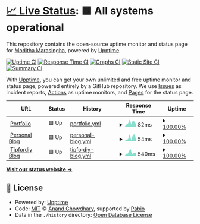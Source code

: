# [📈 Live Status](https://ModithaM.github.io/Web-Uptime-Monitor): <!--live status--> **🟩 All systems operational**

This repository contains the open-source uptime monitor and status page for [Moditha Marasingha](moditham.github.io), powered by [Upptime](https://github.com/upptime/upptime).

[![Uptime CI](https://github.com/ModithaM/Web-Uptime-Monitor/workflows/Uptime%20CI/badge.svg)](https://github.com/ModithaM/Web-Uptime-Monitor/actions?query=workflow%3A%22Uptime+CI%22)
[![Response Time CI](https://github.com/ModithaM/Web-Uptime-Monitor/workflows/Response%20Time%20CI/badge.svg)](https://github.com/ModithaM/Web-Uptime-Monitor/actions?query=workflow%3A%22Response+Time+CI%22)
[![Graphs CI](https://github.com/ModithaM/Web-Uptime-Monitor/workflows/Graphs%20CI/badge.svg)](https://github.com/ModithaM/Web-Uptime-Monitor/actions?query=workflow%3A%22Graphs+CI%22)
[![Static Site CI](https://github.com/ModithaM/Web-Uptime-Monitor/workflows/Static%20Site%20CI/badge.svg)](https://github.com/ModithaM/Web-Uptime-Monitor/actions?query=workflow%3A%22Static+Site+CI%22)
[![Summary CI](https://github.com/ModithaM/Web-Uptime-Monitor/workflows/Summary%20CI/badge.svg)](https://github.com/ModithaM/Web-Uptime-Monitor/actions?query=workflow%3A%22Summary+CI%22)

With [Upptime](https://upptime.js.org), you can get your own unlimited and free uptime monitor and status page, powered entirely by a GitHub repository. We use [Issues](https://github.com/ModithaM/Web-Uptime-Monitor/issues) as incident reports, [Actions](https://github.com/ModithaM/Web-Uptime-Monitor/actions) as uptime monitors, and [Pages](https://ModithaM.github.io/Web-Uptime-Monitor) for the status page.

<!--start: status pages-->
<!-- This summary is generated by Upptime (https://github.com/upptime/upptime) -->
<!-- Do not edit this manually, your changes will be overwritten -->
<!-- prettier-ignore -->
| URL | Status | History | Response Time | Uptime |
| --- | ------ | ------- | ------------- | ------ |
| <img alt="" src="https://icons.duckduckgo.com/ip3/moditham.github.io.ico" height="13"> [Portfolio](https://moditham.github.io/) | 🟩 Up | [portfolio.yml](https://github.com/ModithaM/Web-Uptime-Monitor/commits/HEAD/history/portfolio.yml) | <details><summary><img alt="Response time graph" src="./graphs/portfolio/response-time-week.png" height="20"> 82ms</summary><br><a href="https://ModithaM.github.io/Web-Uptime-Monitor/history/portfolio"><img alt="Response time 73" src="https://img.shields.io/endpoint?url=https%3A%2F%2Fraw.githubusercontent.com%2FModithaM%2FWeb-Uptime-Monitor%2FHEAD%2Fapi%2Fportfolio%2Fresponse-time.json"></a><br><a href="https://ModithaM.github.io/Web-Uptime-Monitor/history/portfolio"><img alt="24-hour response time 44" src="https://img.shields.io/endpoint?url=https%3A%2F%2Fraw.githubusercontent.com%2FModithaM%2FWeb-Uptime-Monitor%2FHEAD%2Fapi%2Fportfolio%2Fresponse-time-day.json"></a><br><a href="https://ModithaM.github.io/Web-Uptime-Monitor/history/portfolio"><img alt="7-day response time 82" src="https://img.shields.io/endpoint?url=https%3A%2F%2Fraw.githubusercontent.com%2FModithaM%2FWeb-Uptime-Monitor%2FHEAD%2Fapi%2Fportfolio%2Fresponse-time-week.json"></a><br><a href="https://ModithaM.github.io/Web-Uptime-Monitor/history/portfolio"><img alt="30-day response time 73" src="https://img.shields.io/endpoint?url=https%3A%2F%2Fraw.githubusercontent.com%2FModithaM%2FWeb-Uptime-Monitor%2FHEAD%2Fapi%2Fportfolio%2Fresponse-time-month.json"></a><br><a href="https://ModithaM.github.io/Web-Uptime-Monitor/history/portfolio"><img alt="1-year response time 73" src="https://img.shields.io/endpoint?url=https%3A%2F%2Fraw.githubusercontent.com%2FModithaM%2FWeb-Uptime-Monitor%2FHEAD%2Fapi%2Fportfolio%2Fresponse-time-year.json"></a></details> | <details><summary><a href="https://ModithaM.github.io/Web-Uptime-Monitor/history/portfolio">100.00%</a></summary><a href="https://ModithaM.github.io/Web-Uptime-Monitor/history/portfolio"><img alt="All-time uptime 100.00%" src="https://img.shields.io/endpoint?url=https%3A%2F%2Fraw.githubusercontent.com%2FModithaM%2FWeb-Uptime-Monitor%2FHEAD%2Fapi%2Fportfolio%2Fuptime.json"></a><br><a href="https://ModithaM.github.io/Web-Uptime-Monitor/history/portfolio"><img alt="24-hour uptime 100.00%" src="https://img.shields.io/endpoint?url=https%3A%2F%2Fraw.githubusercontent.com%2FModithaM%2FWeb-Uptime-Monitor%2FHEAD%2Fapi%2Fportfolio%2Fuptime-day.json"></a><br><a href="https://ModithaM.github.io/Web-Uptime-Monitor/history/portfolio"><img alt="7-day uptime 100.00%" src="https://img.shields.io/endpoint?url=https%3A%2F%2Fraw.githubusercontent.com%2FModithaM%2FWeb-Uptime-Monitor%2FHEAD%2Fapi%2Fportfolio%2Fuptime-week.json"></a><br><a href="https://ModithaM.github.io/Web-Uptime-Monitor/history/portfolio"><img alt="30-day uptime 100.00%" src="https://img.shields.io/endpoint?url=https%3A%2F%2Fraw.githubusercontent.com%2FModithaM%2FWeb-Uptime-Monitor%2FHEAD%2Fapi%2Fportfolio%2Fuptime-month.json"></a><br><a href="https://ModithaM.github.io/Web-Uptime-Monitor/history/portfolio"><img alt="1-year uptime 100.00%" src="https://img.shields.io/endpoint?url=https%3A%2F%2Fraw.githubusercontent.com%2FModithaM%2FWeb-Uptime-Monitor%2FHEAD%2Fapi%2Fportfolio%2Fuptime-year.json"></a></details>
| <img alt="" src="https://icons.duckduckgo.com/ip3/moditham.github.io.ico" height="13"> [Personal Blog](https://moditham.github.io/MyBlog/) | 🟩 Up | [personal-blog.yml](https://github.com/ModithaM/Web-Uptime-Monitor/commits/HEAD/history/personal-blog.yml) | <details><summary><img alt="Response time graph" src="./graphs/personal-blog/response-time-week.png" height="20"> 54ms</summary><br><a href="https://ModithaM.github.io/Web-Uptime-Monitor/history/personal-blog"><img alt="Response time 42" src="https://img.shields.io/endpoint?url=https%3A%2F%2Fraw.githubusercontent.com%2FModithaM%2FWeb-Uptime-Monitor%2FHEAD%2Fapi%2Fpersonal-blog%2Fresponse-time.json"></a><br><a href="https://ModithaM.github.io/Web-Uptime-Monitor/history/personal-blog"><img alt="24-hour response time 13" src="https://img.shields.io/endpoint?url=https%3A%2F%2Fraw.githubusercontent.com%2FModithaM%2FWeb-Uptime-Monitor%2FHEAD%2Fapi%2Fpersonal-blog%2Fresponse-time-day.json"></a><br><a href="https://ModithaM.github.io/Web-Uptime-Monitor/history/personal-blog"><img alt="7-day response time 54" src="https://img.shields.io/endpoint?url=https%3A%2F%2Fraw.githubusercontent.com%2FModithaM%2FWeb-Uptime-Monitor%2FHEAD%2Fapi%2Fpersonal-blog%2Fresponse-time-week.json"></a><br><a href="https://ModithaM.github.io/Web-Uptime-Monitor/history/personal-blog"><img alt="30-day response time 42" src="https://img.shields.io/endpoint?url=https%3A%2F%2Fraw.githubusercontent.com%2FModithaM%2FWeb-Uptime-Monitor%2FHEAD%2Fapi%2Fpersonal-blog%2Fresponse-time-month.json"></a><br><a href="https://ModithaM.github.io/Web-Uptime-Monitor/history/personal-blog"><img alt="1-year response time 42" src="https://img.shields.io/endpoint?url=https%3A%2F%2Fraw.githubusercontent.com%2FModithaM%2FWeb-Uptime-Monitor%2FHEAD%2Fapi%2Fpersonal-blog%2Fresponse-time-year.json"></a></details> | <details><summary><a href="https://ModithaM.github.io/Web-Uptime-Monitor/history/personal-blog">100.00%</a></summary><a href="https://ModithaM.github.io/Web-Uptime-Monitor/history/personal-blog"><img alt="All-time uptime 100.00%" src="https://img.shields.io/endpoint?url=https%3A%2F%2Fraw.githubusercontent.com%2FModithaM%2FWeb-Uptime-Monitor%2FHEAD%2Fapi%2Fpersonal-blog%2Fuptime.json"></a><br><a href="https://ModithaM.github.io/Web-Uptime-Monitor/history/personal-blog"><img alt="24-hour uptime 100.00%" src="https://img.shields.io/endpoint?url=https%3A%2F%2Fraw.githubusercontent.com%2FModithaM%2FWeb-Uptime-Monitor%2FHEAD%2Fapi%2Fpersonal-blog%2Fuptime-day.json"></a><br><a href="https://ModithaM.github.io/Web-Uptime-Monitor/history/personal-blog"><img alt="7-day uptime 100.00%" src="https://img.shields.io/endpoint?url=https%3A%2F%2Fraw.githubusercontent.com%2FModithaM%2FWeb-Uptime-Monitor%2FHEAD%2Fapi%2Fpersonal-blog%2Fuptime-week.json"></a><br><a href="https://ModithaM.github.io/Web-Uptime-Monitor/history/personal-blog"><img alt="30-day uptime 100.00%" src="https://img.shields.io/endpoint?url=https%3A%2F%2Fraw.githubusercontent.com%2FModithaM%2FWeb-Uptime-Monitor%2FHEAD%2Fapi%2Fpersonal-blog%2Fuptime-month.json"></a><br><a href="https://ModithaM.github.io/Web-Uptime-Monitor/history/personal-blog"><img alt="1-year uptime 100.00%" src="https://img.shields.io/endpoint?url=https%3A%2F%2Fraw.githubusercontent.com%2FModithaM%2FWeb-Uptime-Monitor%2FHEAD%2Fapi%2Fpersonal-blog%2Fuptime-year.json"></a></details>
| <img alt="" src="https://icons.duckduckgo.com/ip3/www.tipfordiy.com.ico" height="13"> [Tipfordiy Blog](https://www.tipfordiy.com/) | 🟩 Up | [tipfordiy-blog.yml](https://github.com/ModithaM/Web-Uptime-Monitor/commits/HEAD/history/tipfordiy-blog.yml) | <details><summary><img alt="Response time graph" src="./graphs/tipfordiy-blog/response-time-week.png" height="20"> 540ms</summary><br><a href="https://ModithaM.github.io/Web-Uptime-Monitor/history/tipfordiy-blog"><img alt="Response time 467" src="https://img.shields.io/endpoint?url=https%3A%2F%2Fraw.githubusercontent.com%2FModithaM%2FWeb-Uptime-Monitor%2FHEAD%2Fapi%2Ftipfordiy-blog%2Fresponse-time.json"></a><br><a href="https://ModithaM.github.io/Web-Uptime-Monitor/history/tipfordiy-blog"><img alt="24-hour response time 547" src="https://img.shields.io/endpoint?url=https%3A%2F%2Fraw.githubusercontent.com%2FModithaM%2FWeb-Uptime-Monitor%2FHEAD%2Fapi%2Ftipfordiy-blog%2Fresponse-time-day.json"></a><br><a href="https://ModithaM.github.io/Web-Uptime-Monitor/history/tipfordiy-blog"><img alt="7-day response time 540" src="https://img.shields.io/endpoint?url=https%3A%2F%2Fraw.githubusercontent.com%2FModithaM%2FWeb-Uptime-Monitor%2FHEAD%2Fapi%2Ftipfordiy-blog%2Fresponse-time-week.json"></a><br><a href="https://ModithaM.github.io/Web-Uptime-Monitor/history/tipfordiy-blog"><img alt="30-day response time 467" src="https://img.shields.io/endpoint?url=https%3A%2F%2Fraw.githubusercontent.com%2FModithaM%2FWeb-Uptime-Monitor%2FHEAD%2Fapi%2Ftipfordiy-blog%2Fresponse-time-month.json"></a><br><a href="https://ModithaM.github.io/Web-Uptime-Monitor/history/tipfordiy-blog"><img alt="1-year response time 467" src="https://img.shields.io/endpoint?url=https%3A%2F%2Fraw.githubusercontent.com%2FModithaM%2FWeb-Uptime-Monitor%2FHEAD%2Fapi%2Ftipfordiy-blog%2Fresponse-time-year.json"></a></details> | <details><summary><a href="https://ModithaM.github.io/Web-Uptime-Monitor/history/tipfordiy-blog">100.00%</a></summary><a href="https://ModithaM.github.io/Web-Uptime-Monitor/history/tipfordiy-blog"><img alt="All-time uptime 100.00%" src="https://img.shields.io/endpoint?url=https%3A%2F%2Fraw.githubusercontent.com%2FModithaM%2FWeb-Uptime-Monitor%2FHEAD%2Fapi%2Ftipfordiy-blog%2Fuptime.json"></a><br><a href="https://ModithaM.github.io/Web-Uptime-Monitor/history/tipfordiy-blog"><img alt="24-hour uptime 100.00%" src="https://img.shields.io/endpoint?url=https%3A%2F%2Fraw.githubusercontent.com%2FModithaM%2FWeb-Uptime-Monitor%2FHEAD%2Fapi%2Ftipfordiy-blog%2Fuptime-day.json"></a><br><a href="https://ModithaM.github.io/Web-Uptime-Monitor/history/tipfordiy-blog"><img alt="7-day uptime 100.00%" src="https://img.shields.io/endpoint?url=https%3A%2F%2Fraw.githubusercontent.com%2FModithaM%2FWeb-Uptime-Monitor%2FHEAD%2Fapi%2Ftipfordiy-blog%2Fuptime-week.json"></a><br><a href="https://ModithaM.github.io/Web-Uptime-Monitor/history/tipfordiy-blog"><img alt="30-day uptime 100.00%" src="https://img.shields.io/endpoint?url=https%3A%2F%2Fraw.githubusercontent.com%2FModithaM%2FWeb-Uptime-Monitor%2FHEAD%2Fapi%2Ftipfordiy-blog%2Fuptime-month.json"></a><br><a href="https://ModithaM.github.io/Web-Uptime-Monitor/history/tipfordiy-blog"><img alt="1-year uptime 100.00%" src="https://img.shields.io/endpoint?url=https%3A%2F%2Fraw.githubusercontent.com%2FModithaM%2FWeb-Uptime-Monitor%2FHEAD%2Fapi%2Ftipfordiy-blog%2Fuptime-year.json"></a></details>

<!--end: status pages-->

[**Visit our status website →**](https://ModithaM.github.io/Web-Uptime-Monitor)

## 📄 License

- Powered by: [Upptime](https://github.com/upptime/upptime)
- Code: [MIT](./LICENSE) © [Anand Chowdhary](https://anandchowdhary.com), supported by [Pabio](https://pabio.com)
- Data in the `./history` directory: [Open Database License](https://opendatacommons.org/licenses/odbl/1-0/)
